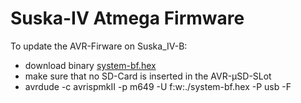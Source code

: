 # Suska-IV Atmega Firmware

To update the AVR-Firware on Suska_IV-B:
- download binary [system-bf.hex](system-bf.hex)
- make sure that no SD-Card is inserted in the AVR-µSD-SLot
- avrdude -c avrispmkII -p m649 -U f:w:./system-bf.hex -P usb -F
